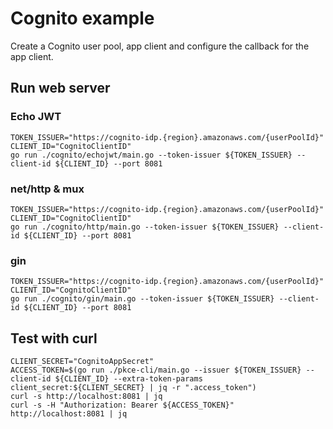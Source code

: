 # Cognito example

Create a Cognito user pool, app client and configure the callback for the app client.

## Run web server

### Echo JWT

```shell
TOKEN_ISSUER="https://cognito-idp.{region}.amazonaws.com/{userPoolId}"
CLIENT_ID="CognitoClientID"
go run ./cognito/echojwt/main.go --token-issuer ${TOKEN_ISSUER} --client-id ${CLIENT_ID} --port 8081
```

### net/http & mux

```shell
TOKEN_ISSUER="https://cognito-idp.{region}.amazonaws.com/{userPoolId}"
CLIENT_ID="CognitoClientID"
go run ./cognito/http/main.go --token-issuer ${TOKEN_ISSUER} --client-id ${CLIENT_ID} --port 8081
```

### gin

```shell
TOKEN_ISSUER="https://cognito-idp.{region}.amazonaws.com/{userPoolId}"
CLIENT_ID="CognitoClientID"
go run ./cognito/gin/main.go --token-issuer ${TOKEN_ISSUER} --client-id ${CLIENT_ID} --port 8081
```

## Test with curl

```shell
CLIENT_SECRET="CognitoAppSecret"
ACCESS_TOKEN=$(go run ./pkce-cli/main.go --issuer ${TOKEN_ISSUER} --client-id ${CLIENT_ID} --extra-token-params client_secret:${CLIENT_SECRET} | jq -r ".access_token")
curl -s http://localhost:8081 | jq
curl -s -H "Authorization: Bearer ${ACCESS_TOKEN}" http://localhost:8081 | jq
```